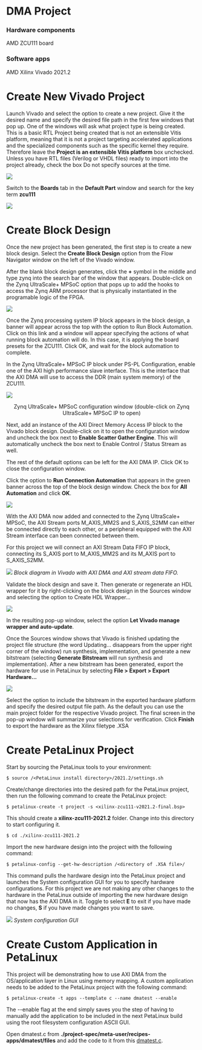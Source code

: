 
# DMA Project

### Hardware components
AMD ZCU111 board

### Software apps
AMD Xilinx Vivado 2021.2

# Create New Vivado Project

Launch Vivado and select the option to create a new project. Give it the desired name and specify the desired file path in the first few windows that pop up. One of the windows will ask what project type is being created. This is a basic RTL Project being created that is not an extensible Vitis platform, meaning that it is not a project targeting accelerated applications and the specialized components such as the specific kernel they require. Therefore leave the **Project is an extensible Vitis platform** box unchecked. Unless you have RTL files (Verilog or VHDL files) ready to import into the project already, check the box Do not specify sources at the time.

![](images/dma_example/image1.png)

Switch to the **Boards** tab in the **Default Part** window and search for the key term **zcu111**

![](images/dma_example/image2.png)

# Create Block Design

Once the new project has been generated, the first step is to create a new block design. Select the **Create Block Design** option from the Flow Navigator window on the left of the Vivado window.

After the blank block design generates, click the **+** symbol in the middle and type zynq into the search bar of the window that appears. Double-click on the Zynq UltraScale+ MPSoC option that pops up to add the hooks to access the Zynq ARM processor that is physically instantiated in the programable logic of the FPGA.

![](images/dma_example/image3.png)

Once the Zynq processing system IP block appears in the block design, a banner will appear across the top with the option to Run Block Automation. Click on this link and a window will appear specifying the actions of what running block automation will do. In this case, it is applying the board presets for the ZCU111. Click OK, and wait for the block automation to complete.

In the Zynq UltraScale+ MPSoC IP block under PS-PL Configuration, enable one of the AXI high performance slave interface. This is the interface that the AXI DMA will use to access the DDR (main system memory) of the ZCU111.

![](images/dma_example/image4.png)

<p style="text-align: center;">Zynq UltraScale+ MPSoC configuration window (double-click on Zynq UltraScale+ MPSoC IP to open)</p>

Next, add an instance of the AXI Direct Memory Access IP block to the Vivado block design. Double-click on it to open the configuration window and uncheck the box next to **Enable Scatter Gather Engine**. This will automatically uncheck the box next to Enable Control / Status Stream as well. 

The rest of the default options can be left for the AXI DMA IP. Click OK to close the configuration window.

Click the option to **Run Connection Automation** that appears in the green banner across the top of the block design window. Check the box for **All Automation** and click **OK**.

![](images/dma_example/image5.png)


With the AXI DMA now added and connected to the Zynq UltraScale+ MPSoC, the AXI Stream ports M_AXIS_MM2S and S_AXIS_S2MM can either be connected directly to each other, or a peripheral equipped with the AXI Stream interface can been connected between them.

For this project we will connect an AXI Stream Data FIFO IP block, connecting its S_AXIS port to M_AXIS_MM2S and its M_AXIS port to S_AXIS_S2MM.

![](images/dma_example/image6.png)
*Block diagram in Vivado with AXI DMA and AXI stream data FIFO.*

Validate the block design and save it. Then generate or regenerate an HDL wrapper for it by right-clicking on the block design in the Sources window and selecting the option to Create HDL Wrapper...

![](images/dma_example/image7.png)

In the resulting pop-up window, select the option **Let Vivado manage wrapper and auto-update**.

Once the Sources window shows that Vivado is finished updating the project file structure (the word Updating... disappears from the upper right corner of the window) run synthesis, implementation, and generate a new bitstream (selecting **Generate Bitstream** will run synthesis and implementation). After a new bitstream has been generated, export the hardware for use in PetaLinux by selecting **File > Export > Export Hardware...**

![](images/dma_example/image8.png)

Select the option to include the bitstream in the exported hardware platform and specify the desired output file path. As the default you can use the main project folder for the respective Vivado project. The final screen in the pop-up window will summarize your selections for verification. Click **Finish** to export the hardware as the Xilinx filetype .XSA

# Create PetaLinux Project

Start by sourcing the PetaLinux tools to your environment:

`$ source /<PetaLinux install directory>/2021.2/settings.sh`

Create/change directories into the desired path for the PetaLinux project, then run the following command to create the PetaLinux project:

`$ petalinux-create -t project -s <xilinx-zcu111-v2021.2-final.bsp>`

This should create a **xilinx-zcu111-2021.2** folder. Change into this directory to start configuring it.

`$ cd ./xilinx-zcu111-2021.2`

Import the new hardware design into the project with the following command:

`$ petalinux-config --get-hw-description /<directory of .XSA file>/`

This command pulls the hardware design into the PetaLinux project and launches the System configuration GUI for you to specify hardware configurations. For this project we are not making any other changes to the hardware in the PetaLinux outside of importing the new hardware design that now has the AXI DMA in it. Toggle to select **E** to exit if you have made no changes, **S** if you have made changes you want to save.

![](images/dma_example/image9.png)
*System configuration GUI*

# Create Custom Application in PetaLinux

This project will be demonstrating how to use AXI DMA from the OS/application layer in Linux using memory mapping. A custom application needs to be added to the PetaLinux project with the following command:

`$ petalinux-create -t apps --template c --name dmatest --enable`

The --enable flag at the end simply saves you the step of having to manually add the application to be included in the next PetaLinux build using the root filesystem configuration ASCII GUI.

Open dmatest.c from **./project-spec/meta-user/recipes-apps/dmatest/files** and add the code to it from this [dmatest.c](source/dmatest.c).















